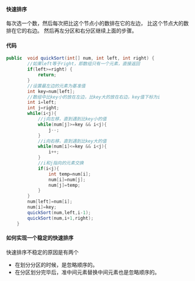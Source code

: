 
#### 快速排序

每次选一个数，然后每次把比这个节点小的数排在它的左边， 比这个节点大的数排在它的右边。
然后再左分区和右分区继续上面的步骤。


#### 代码

```java
public  void quickSort(int[] num, int left, int right) {
        //如果left等于right，即数组只有一个元素，直接返回
        if(left>=right) {
            return;
        }
        //设置最左边的元素为基准值
        int key=num[left];
        //数组中比key小的放在左边，比key大的放在右边，key值下标为i
        int i=left;
        int j=right;
        while(i<j){
            //j向左移，直到遇到比key小的值
            while(num[j]>=key && i<j){
                j--;
            }
            //i向右移，直到遇到比key大的值
            while(num[i]<=key && i<j){
                i++;
            }
            //i和j指向的元素交换
            if(i<j){
                int temp=num[i];
                num[i]=num[j];
                num[j]=temp;
            }
        }
        num[left]=num[i];
        num[i]=key;
        quickSort(num,left,i-1);
        quickSort(num,i+1,right);
    }
```

#### 如何实现一个稳定的快速排序
快速排序不稳定的原因是有两个
- 在划分分区的时候，是忽略顺序的。
- 在分区划分完毕后，准中间元素替换中间元素也是忽略顺序的。

```java



```